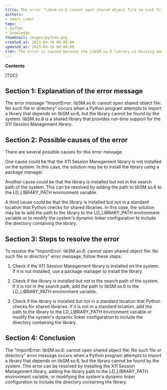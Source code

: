 ```yaml
---
title: The error "libsm.so.6 cannot open shared object file no such file or directory" is caused by an importerror
authors:
- smart_coder
tags:
- python
- knowledge
thumbnail: images/python.png
created_at: 2023-04-16 00:00:00
updated_at: 2023-04-16 00:00:00
tldr: The error is caused because the libSM.so.6 library is missing and needs to be installed.
---
```


**Contents**

[TOC]

Section 1: Explanation of the error message
-------------------------------------------

The error message "ImportError: libSM.so.6: cannot open shared object file: No such file or directory" occurs when a Python program attempts to import a library that depends on libSM.so.6, but the library cannot be found by the system. libSM.so.6 is a shared library that provides run-time support for the X11 Session Management library. 

Section 2: Possible causes of the error
---------------------------------------

There are several possible causes for this error message. 

One cause could be that the X11 Session Management library is not installed on the system. In this case, the solution may be to install the library using a package manager.

Another cause could be that the library is installed but not in the search path of the system. This can be resolved by adding the path to libSM.so.6 to the LD_LIBRARY_PATH environment variable.

A third cause could be that the library is installed but not in a standard location that Python checks for shared libraries. In this case, the solution may be to add the path to the library to the LD_LIBRARY_PATH environment variable or to modify the system's dynamic linker configuration to include the directory containing the library.

Section 3: Steps to resolve the error
------------------------------------

To resolve the "ImportError: libSM.so.6: cannot open shared object file: No such file or directory" error message, follow these steps:

1. Check if the X11 Session Management library is installed on the system. If it is not installed, use a package manager to install the library.

2. Check if the library is installed but not in the search path of the system. If it is not in the search path, add the path to libSM.so.6 to the LD_LIBRARY_PATH environment variable.

3. Check if the library is installed but not in a standard location that Python checks for shared libraries. If it is not in a standard location, add the path to the library to the LD_LIBRARY_PATH environment variable or modify the system's dynamic linker configuration to include the directory containing the library.

Section 4: Conclusion
---------------------

The "ImportError: libSM.so.6: cannot open shared object file: No such file or directory" error message occurs when a Python program attempts to import a library that depends on libSM.so.6, but the library cannot be found by the system. This error can be resolved by installing the X11 Session Management library, adding the library path to the LD_LIBRARY_PATH environment variable, or modifying the system's dynamic linker configuration to include the directory containing the library.
